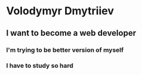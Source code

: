 # Volodymyr Dmytriiev

## I want to become a web developer

### I'm trying to be better version of myself

### I have to study so hard

